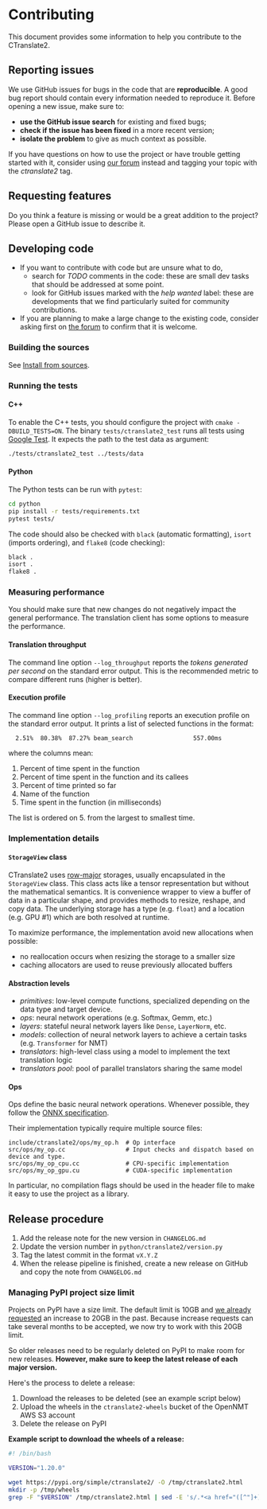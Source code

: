 # Contributing

This document provides some information to help you contribute to the CTranslate2.

## Reporting issues

We use GitHub issues for bugs in the code that are **reproducible**. A good bug report should contain every information needed to reproduce it. Before opening a new issue, make sure to:

* **use the GitHub issue search** for existing and fixed bugs;
* **check if the issue has been fixed** in a more recent version;
* **isolate the problem** to give as much context as possible.

If you have questions on how to use the project or have trouble getting started with it, consider using [our forum](https://forum.opennmt.net/) instead and tagging your topic with the *ctranslate2* tag.

## Requesting features

Do you think a feature is missing or would be a great addition to the project? Please open a GitHub issue to describe it.

## Developing code

* If you want to contribute with code but are unsure what to do,
  * search for *TODO* comments in the code: these are small dev tasks that should be addressed at some point.
  * look for GitHub issues marked with the *help wanted* label: these are developments that we find particularly suited for community contributions.
* If you are planning to make a large change to the existing code, consider asking first on [the forum](https://forum.opennmt.net/) to confirm that it is welcome.

### Building the sources

See [Install from sources](https://opennmt.net/CTranslate2/installation.html#install-from-sources).

### Running the tests

#### C++

To enable the C++ tests, you should configure the project with `cmake -DBUILD_TESTS=ON`. The binary `tests/ctranslate2_test` runs all tests using [Google Test](https://github.com/google/googletest). It expects the path to the test data as argument:

```bash
./tests/ctranslate2_test ../tests/data
```

#### Python

The Python tests can be run with `pytest`:

```bash
cd python
pip install -r tests/requirements.txt
pytest tests/
```

The code should also be checked with `black` (automatic formatting), `isort` (imports ordering), and `flake8` (code checking):

```bash
black .
isort .
flake8 .
```

### Measuring performance

You should make sure that new changes do not negatively impact the general performance. The translation client has some options to measure the performance.

#### Translation throughput

The command line option `--log_throughput` reports the *tokens generated per second* on the standard error output. This is the recommended metric to compare different runs (higher is better).

#### Execution profile

The command line option `--log_profiling` reports an execution profile on the standard error output. It prints a list of selected functions in the format:

```text
  2.51%  80.38%  87.27% beam_search                 557.00ms
```

where the columns mean:

1. Percent of time spent in the function
2. Percent of time spent in the function and its callees
3. Percent of time printed so far
4. Name of the function
5. Time spent in the function (in milliseconds)

The list is ordered on 5. from the largest to smallest time.

### Implementation details

#### `StorageView` class

CTranslate2 uses [row-major](https://en.wikipedia.org/wiki/Row-_and_column-major_order) storages, usually encapsulated in the `StorageView` class. This class acts like a tensor representation but without the mathematical semantics. It is convenience wrapper to view a buffer of data in a particular shape, and provides methods to resize, reshape, and copy data. The underlying storage has a type (e.g. `float`) and a location (e.g. GPU #1) which are both resolved at runtime.

To maximize performance, the implementation avoid new allocations when possible:

* no reallocation occurs when resizing the storage to a smaller size
* caching allocators are used to reuse previously allocated buffers

#### Abstraction levels

* *primitives*: low-level compute functions, specialized depending on the data type and target device.
* *ops*: neural network operations (e.g. Softmax, Gemm, etc.)
* *layers*: stateful neural network layers like `Dense`, `LayerNorm`, etc.
* *models*: collection of neural network layers to achieve a certain tasks (e.g. `Transformer` for NMT)
* *translators*: high-level class using a model to implement the text translation logic
* *translators pool*: pool of parallel translators sharing the same model

#### Ops

Ops define the basic neural network operations. Whenever possible, they follow the [ONNX specification](https://github.com/onnx/onnx/blob/master/docs/Operators.md).

Their implementation typically require multiple source files:

```text
include/ctranslate2/ops/my_op.h  # Op interface
src/ops/my_op.cc                 # Input checks and dispatch based on device and type.
src/ops/my_op_cpu.cc             # CPU-specific implementation
src/ops/my_op_gpu.cu             # CUDA-specific implementation
```

In particular, no compilation flags should be used in the header file to make it easy to use the project as a library.

## Release procedure

1. Add the release note for the new version in `CHANGELOG.md`
1. Update the version number in `python/ctranslate2/version.py`
1. Tag the latest commit in the format `vX.Y.Z`
1. When the release pipeline is finished, create a new release on GitHub and copy the note from `CHANGELOG.md`

### Managing PyPI project size limit

Projects on PyPI have a size limit. The default limit is 10GB and [we already requested](https://github.com/pypi/support/issues/1480) an increase to 20GB in the past. Because increase requests can take several months to be accepted, we now try to work with this 20GB limit.

So older releases need to be regularly deleted on PyPI to make room for new releases. **However, make sure to keep the latest release of each major version.**

Here's the process to delete a release:

1. Download the releases to be deleted (see an example script below)
1. Upload the wheels in the `ctranslate2-wheels` bucket of the OpenNMT AWS S3 account
1. Delete the release on PyPI

**Example script to download the wheels of a release:**

```bash
#! /bin/bash

VERSION="1.20.0"

wget https://pypi.org/simple/ctranslate2/ -O /tmp/ctranslate2.html
mkdir -p /tmp/wheels
grep -F "$VERSION" /tmp/ctranslate2.html | sed -E 's/.*<a href="([^"]+)".*/\1/i' | xargs wget -P /tmp/wheels
```
